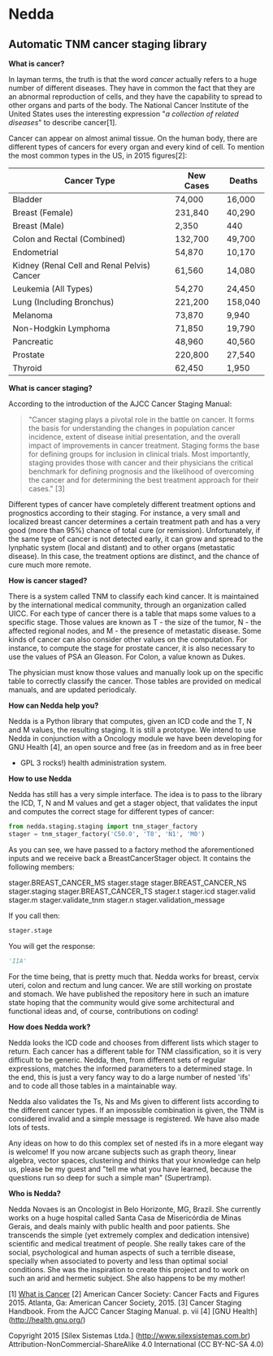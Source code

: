 # Nedda
## Automatic TNM cancer staging library

**What is cancer?**

In layman terms, the truth is that the word *cancer* actually refers to a huge number
of different diseases. They have in common the fact that they are an abnormal 
reproduction of cells, and they have the capability to spread to other organs and parts 
of the body. The National Cancer Institute of the United States uses the interesting
expression "*a collection of related diseases*" to describe cancer[1].
  
Cancer can appear on almost animal tissue. On the human body, there are different
types of cancers for every organ and every kind of cell. To mention the most common
types in the US, in 2015 figures[2]:

|Cancer Type                                 | New Cases | Deaths  |
|--------------------------------------------|-----------|---------|
|Bladder                                     |	74,000   |  16,000 |
|Breast (Female)	                         | 231,840   |  40,290 |
|Breast (Male)       	                     |   2,350   |     440 |
|Colon and Rectal (Combined)	             | 132,700   |  49,700 |
|Endometrial	                             |  54,870   |  10,170 |
|Kidney (Renal Cell and Renal Pelvis) Cancer |	61,560   |  14,080 |
|Leukemia (All Types)	                     |  54,270   |  24,450 |
|Lung (Including Bronchus)	                 | 221,200   | 158,040 |
|Melanoma	                                 |  73,870   |   9,940 |
|Non-Hodgkin Lymphoma	                     |  71,850   |  19,790 |
|Pancreatic	                                 |  48,960   |  40,560 |
|Prostate	                                 | 220,800   |  27,540 |
|Thyroid	                                 |  62,450   |   1,950 |

**What is cancer staging?**

According to the introduction of the AJCC Cancer Staging Manual:

> "Cancer staging plays a pivotal role in the battle on cancer. It forms the basis for
> understanding the changes in population cancer incidence, extent of disease initial
> presentation, and the overall impact of improvements in cancer treatment. Staging
> forms the base for defining groups for inclusion in clinical trials. Most importantly,
> staging provides those with cancer and their physicians the critical benchmark for
> defining prognosis and the likelihood of overcoming the cancer and for determining
> the best treatment approach for their cases." [3]

Different types of cancer have completely different treatment options and prognostics
according to their staging. For instance, a very small and localized breast cancer
determines a certain treatment path and has a very good (more than 95%) chance of
total cure (or remission). Unfortunately, if the same type of cancer is not detected
early, it can grow and spread to the lynphatic system (local and distant) and to
other organs (metastatic disease). In this case, the treatment options are distinct,
and the chance of cure much more remote.

**How is cancer staged?**

There is a system called TNM to classify each kind cancer. It is maintained by the
international medical community, through an organization called UICC. For each type
of cancer there is a table that maps some values to a specific stage. Those values are
known as T - the size of the tumor, N - the affected regional nodes, and M - the presence
of metastatic disease. Some kinds of cancer can also consider other values on the computation. For
instance, to compute the stage for prostate cancer, it is also necessary to use the values of
PSA an Gleason. For Colon, a value known as Dukes.

The physician must know those values and manually look up on the specific table to correctly 
classify the cancer. Those tables are provided on medical manuals, and are updated periodicaly.

**How can Nedda help you?**

Nedda is a Python library that computes, given an ICD code and the T, N and M values, the resulting
staging. It is still a prototype. We intend to use Nedda in conjunction with a Oncology module we
have been developing for GNU Health [4], an open source and free (as in freedom and as in free beer
- GPL 3 rocks!) health administration system.

**How to use Nedda**

Nedda has still has a very simple interface. The idea is to pass to the library the ICD, T, N and M values
and get a stager object, that validates the input and computes the correct stage for different types of cancer:
```python
from nedda.staging.staging import tnm_stager_factory
stager = tnm_stager_factory('C50.0', 'T0', 'N1', 'M0')
```

As you can see, we have passed to a factory method the aforementioned inputs and we receive back a BreastCancerStager
object. It contains the following members:

stager.BREAST_CANCER_MS    stager.stage
stager.BREAST_CANCER_NS    stager.staging
stager.BREAST_CANCER_TS    stager.t
stager.icd                 stager.valid
stager.m                   stager.validate_tnm
stager.n                   stager.validation_message

If you call then:
```python
stager.stage
```

You will get the response:
```python
'IIA'
```

For the time being, that is pretty much that. Nedda works for breast, cervix uteri, colon and rectum 
and lung cancer. We are still working on prostate and stomach. We have published the repository here in 
such an imature state hoping that the community would give some architectural and functional ideas and, 
of course, contributions on coding!

**How does Nedda work?**

Nedda looks the ICD code and chooses from different lists which stager to return. Each cancer has a different 
table for TNM classification, so it is very difficult to be generic. Nedda, then, from different sets of 
regular expressions, matches the informed parameters to a determined stage. In the end, this is just a very 
fancy way to do a large number of nested 'ifs' and to code all those tables in a maintainable way.

Nedda also validates the Ts, Ns and Ms given to different lists according to the different cancer types. If an 
impossible combination is given, the TNM is considered invalid and a simple message is registered. We have
also made lots of tests.

Any ideas on how to do this complex set of nested ifs in a more elegant way is welcome! If you now arcane 
subjects such as graph theory, linear algebra, vector spaces, clustering and thinks that your knowledge can 
help us, please be my guest and "tell me what you have learned, because the questions run so deep for such 
a simple man" (Supertramp).
 
**Who is Nedda?**

Nedda Novaes is an Oncologist in Belo Horizonte, MG, Brazil. She currently works on a huge hospital 
called Santa Casa de Misericórdia de Minas Gerais, and deals mainly with public health and poor patients. 
She transcends the simple (yet extremely complex and dedication intensive) scientific and medical 
treatment of people. She really takes care of the social, psychological and human aspects of such a 
terrible disease, specially when associated to poverty and less than optimal social conditions. 
She was the inspiration to create this project and to work on such an arid and hermetic subject.
She also happens to be my mother!


[1] [What is Cancer](http://www.cancer.gov/about-cancer/what-is-cancer)
[2] American Cancer Society: Cancer Facts and Figures 2015. Atlanta, Ga: American Cancer Society, 2015. 
[3] Cancer Staging Handbook. From the AJCC Cancer Staging Manual. p. vii
[4] [GNU Health] (http://health.gnu.org/)

Copyright 2015 [Sílex Sistemas Ltda.] (http://www.silexsistemas.com.br)
Attribution-NonCommercial-ShareAlike 4.0 International (CC BY-NC-SA 4.0)


